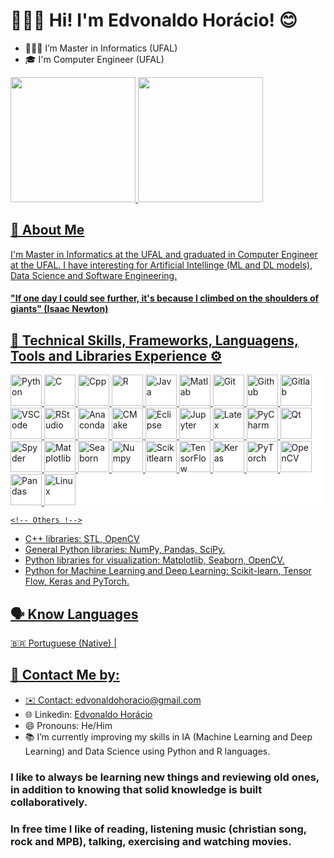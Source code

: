 # 👨🏾‍💻 Hi! I'm Edvonaldo Horácio! 😊

<!--
**NaldoHoracio/naldohoracio** is a ✨ _special_ ✨ repository because its `README.md` (this file) appears on your GitHub profile.

Here are some ideas to get you started:

- 🔭 I’m currently working on ...
- 🌱 I’m currently learning ...
- 👯 I’m looking to collaborate on ...
- 🤔 I’m looking for help with ...
- 💬 Ask me about ...
- 📫 How to reach me: ...
- 😄 Pronouns: ...
- ⚡ Fun fact: ...
-->

- 👨🏾‍🎓 I’m Master in Informatics (UFAL)
- 🎓 I'm Computer Engineer (UFAL)

<div>
  <a href="https://beacons.ai/naldohoracio">
  <img height="200em" src="https://github-readme-stats.vercel.app/api?username=naldohoracio&show_icons=true&theme=dracula&include_all_commits=true&count_private=true" />
  <img height="200em" src="https://github-readme-stats.vercel.app/api/top-langs/?username=naldohoracio&layout=compact&langs_count=16&theme=dracula" />
</div>

## 💭 About Me
 I'm Master in Informatics at the UFAL and graduated in Computer Engineer at the UFAL. I have interesting for Artificial Intellinge (ML and DL models), Data Science and Software Engineering. 

#### "If one day I could see further, it's because I climbed on the shoulders of giants" (Isaac Newton)

## 📍 Technical Skills, Frameworks, Languagens, Tools and Libraries Experience ⚙️
<p style="background-color: white;">
  <!-- Languages !-->
  <img Alt="Python" height="50" width="50" src="https://cdn.jsdelivr.net/gh/devicons/devicon@latest/icons/python/python-original.svg" />
  <img Alt="C" height="50" width="50" src="https://cdn.jsdelivr.net/gh/devicons/devicon@latest/icons/c/c-plain.svg" />
  <img Alt="Cpp" height="50" width="50" src="https://cdn.jsdelivr.net/gh/devicons/devicon@latest/icons/cplusplus/cplusplus-original.svg" />
  <img Alt="R" height="50" width="50" src="https://cdn.jsdelivr.net/gh/devicons/devicon@latest/icons/r/r-original.svg" />
  <img Alt="Java" height="50" width="50" src="https://cdn.jsdelivr.net/gh/devicons/devicon@latest/icons/java/java-original-wordmark.svg" />
  <img Alt="Matlab" height="50" width="50" src="https://cdn.jsdelivr.net/gh/devicons/devicon@latest/icons/matlab/matlab-original.svg" />
  <!-- <img Alt="SQL" height="50" width="50" src="https://cdn.jsdelivr.net/gh/devicons/devicon@latest/icons/mysql/mysql-original.svg" /> --!>
                   
  <!-- Versioner tools !-->
  <img Alt="Git" height="50" width="50" src="https://git-scm.com/images/logos/downloads/Git-Logo-White.svg" />
  <img Alt="Github" height="50" width="50" src="https://cdn.jsdelivr.net/gh/devicons/devicon@latest/icons/github/github-original.svg" />
  <img Alt="Gitlab" height="50" width="50" src="https://cdn.jsdelivr.net/gh/devicons/devicon@latest/icons/gitlab/gitlab-original.svg" />
  
  <!-- IDEs and Frameworks !-->
  <img Alt="VSCode" height="50" width="50" src="https://cdn.jsdelivr.net/gh/devicons/devicon@latest/icons/vscode/vscode-original.svg" />
  <img Alt="RStudio" height="50" width="50" src="https://cdn.jsdelivr.net/gh/devicons/devicon@latest/icons/rstudio/rstudio-original.svg" />
  <img Alt="Anaconda" height="50" width="50" src="https://cdn.jsdelivr.net/gh/devicons/devicon@latest/icons/anaconda/anaconda-original.svg" />  
  <img Alt="CMake" height="50" width="50" src="https://cdn.jsdelivr.net/gh/devicons/devicon@latest/icons/cmake/cmake-original.svg" />
  <img Alt="Eclipse" height="50" width="50" src="https://cdn.jsdelivr.net/gh/devicons/devicon@latest/icons/eclipse/eclipse-original.svg" />
  <img Alt="Jupyter" height="50" width="50" src="https://cdn.jsdelivr.net/gh/devicons/devicon@latest/icons/jupyter/jupyter-original-wordmark.svg" />
  <img Alt="Latex" height="50" width="50" src="https://cdn.jsdelivr.net/gh/devicons/devicon@latest/icons/latex/latex-original.svg" />
  <img Alt="PyCharm" height="50" width="50" src="https://cdn.jsdelivr.net/gh/devicons/devicon@latest/icons/pycharm/pycharm-original.svg" />
  <img Alt="Qt" height="50" width="50" src="https://cdn.jsdelivr.net/gh/devicons/devicon@latest/icons/qt/qt-original.svg" /> 
  <img Alt="Spyder" height="50" width="50" src="https://cdn.jsdelivr.net/gh/devicons/devicon@latest/icons/spyder/spyder-original.svg" />          
          
  <!-- Libraries, Packages and Frameworks !-->
  <img Alt="Matplotlib" height="50" width="50" src="https://cdn.jsdelivr.net/gh/devicons/devicon@latest/icons/matplotlib/matplotlib-original.svg" />
  <img Alt="Seaborn" height="50" width="50" src="https://seeklogo.com/images/S/seaborn-logo-244EB2DEC5-seeklogo.com.png" />
  <img Alt="Numpy" height="50" width="50" src="https://cdn.jsdelivr.net/gh/devicons/devicon@latest/icons/numpy/numpy-original.svg" />
  <img Alt="Scikitlearn" height="50" width="50" src="https://cdn.jsdelivr.net/gh/devicons/devicon@latest/icons/scikitlearn/scikitlearn-original.svg" />
  <img Alt="TensorFlow" height="50" width="50" src="https://cdn.jsdelivr.net/gh/devicons/devicon@latest/icons/tensorflow/tensorflow-original.svg" />
  <img Alt="Keras" height="50" width="50" src="https://cdn.jsdelivr.net/gh/devicons/devicon@latest/icons/keras/keras-original-wordmark.svg" />
  <img Alt="PyTorch" height="50" width="50" src="https://cdn.jsdelivr.net/gh/devicons/devicon@latest/icons/pytorch/pytorch-plain-wordmark.svg" />
  <img Alt="OpenCV" height="50" width="50" src="https://cdn.jsdelivr.net/gh/devicons/devicon@latest/icons/opencv/opencv-original.svg" />
  <img Alt="Pandas" height="50" width="50" src="https://github.com/pandas-dev/pandas/blob/main/web/pandas/static/img/pandas_secondary_white.svg" />
          
                  
  <!-- SOs !-->
  <img Alt="Linux" height="50" width="50" src="https://cdn.jsdelivr.net/gh/devicons/devicon@latest/icons/linux/linux-original.svg" />

    <!-- Others !-->
  <!-- <img Alt="Canva" height="50" width="50" src="https://cdn.jsdelivr.net/gh/devicons/devicon@latest/icons/canva/canva-original.svg" />!-->
          
</p>


* C++ libraries: STL, OpenCV
* General Python libraries: NumPy, Pandas, SciPy.
* Python libraries for visualization: Matplotlib, Seaborn, OpenCV.
* Python for Machine Learning and Deep Learning: Scikit-learn, Tensor Flow, Keras and PyTorch.

## 🗣️ Know Languages
🇧🇷 Portuguese (Native) | <!-- 🇺🇸 English (Intermediate) !-->

## 💬 Contact Me by:
- ✉️ Contact: edvonaldohoracio@gmail.com
- 🌐 Linkedin: [Edvonaldo Horácio](https://www.linkedin.com/in/edvonaldo-hor%C3%A1cio/)
- 😄 Pronouns: He/Him
- 📚 I’m currently improving my skills in IA (Machine Learning and Deep Learning) and Data Science using Python and R languages.

### I like to always be learning new things and reviewing old ones, in addition to knowing that solid knowledge is built collaboratively.
### In free time I like of reading, listening music (christian song, rock and MPB), talking, exercising and watching movies.
























